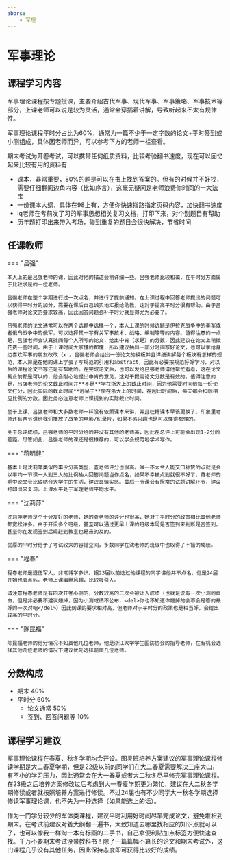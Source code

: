 ```yaml
---
abbrs:
    - 军理
---
```


# 军事理论

## 课程学习内容

军事理论课程按专题授课，主要介绍古代军事、现代军事、军事策略、军事技术等部分，上课老师可以说是较为灵活，通常会穿插着讲解，导致听起来不太有规律性。

军事理论课程平时分占比为60%，通常为一篇不少于一定字数的论文+平时签到或小测组成，具体因老师而异，可以参考下方的老师一栏查看。

期末考试为开卷考试，可以携带任何纸质资料，比较考验翻书速度，现在可以回忆起来比较有用的资料有

- 课本，非常重要，80%的题是可以在书上找到答案的。但有的时候并不好找，需要仔细翻阅边角内容（比如序言），这毫无疑问是老师浪费你时间的一大法宝
- 一份课本大纲，具体在98上有，方便你快速指路指定页码内容，加快翻书速度
- lq老师在考前发了习的军事思想相关复习文档，打印下来，对个别题目有帮助
- 历年题打印出来带入考场，碰到重复的题目会很快解决，节省时间

## 任课教师

=== "吕强"

    本人上的是吕强老师的课，因此对他的描述会稍详细一些。吕强老师比较和蔼，在平时分方面属于比较求是的一位老师。

    吕强老师在整个学期进行过一次点名，并进行了提前通知。在上课过程中回答老师提出的问题可以获得平时分的加分，需要在课后自己诚实地汇报给助教，这对于提高平时分很有帮助。由于吕强老师对论文的要求较高，因此回答问题弥补平时分就显得尤为必要了。

    吕强老师的论文通常可以在两个选题中选择一个，本人上课的时候选题是伊拉克战争中的美军或者俄乌战争中的俄军，可以选择其一写有关军事技术、战略、编制等等的内容。值得注意的一点是，吕强老师会认真批阅每个人所写的论文，给出中肯（求是）的分数，因此建议在论文上稍微花费一些时间，由于上课时间大家懂的都懂，所以建议抽出一部分时间写好论文，也可以拿给身边喜欢军事的朋友改改（x 。吕强老师会给出一份论文的模板并且详细讲解每个板块有怎样的规范，本人算是在他的课上学会了写规范的引用和abstract，因此有必要按规范好好学习，对以后的课程论文书写还是有帮助的。在完成论文后，也可以发给吕强老师请他帮忙看看，这在论文截止前都是可以的，他会耐心地提出中肯的意见，这对于提高论文分数是有效的。值得注意的是，吕强老师的论文截止时间并**不是**学在浙大上的截止时间，因为他需要时间给每一份论文打分，因此实际的截止时间**远早于**学在浙大上的时间，在超出时间后，每天都会扣除相应比例的分数，因此务必注意老师上课提到的实际截止时间。

    至于上课，吕强老师和大多数老师一样没有依照课本来讲，并且吐槽课本早该更换了。印象里老师还有两节课给我们播放了战争的电影/纪录片，如果不感兴趣也是可以懂得都懂的。

    关于总评成绩，吕强老师的平时分给的并没有其他的老师高，因此在总评上可能会出现1-2分的差距。尽管如此，吕强老师的课还是很推荐的，可以学会规范地学术写作。

=== "蒋明健"

    基本上是沈莉萍类似的事少分高类型，查老师评分也很高。唯一不太令人能交口称赞的点就是会以平均一节课一人到三人的比例抽人回答问题当作点名，如果不幸被点到就很不好了。蒋老师的期中论文会比较结合大学生的生活，建议真情实感。最后一节课会有照常的试题讲解环节，建议打印出来复习。上课水平处于军理老师平均水平。

=== "沈莉萍"

    沈莉萍老师是个十分友好的老师，她的查老师的评分也很高，她对于平时分的政策相比其他老师都宽松许多。由于开设多个班级，甚至可以通过更早上课的班级本周是否签到来判断是否签到，甚至你在发现签到后现赶到教室也是来的及的。

    优厚的平时分给予了考试较大的容错空间，多数同学在沈老师的班级中也取得了不错的成绩。

=== "程春"

    程春老师是退伍军人，非常博学多识。据23届以前选过他课程的同学讲他并不点名，但是24届开始也会点名。老师上课幽默风趣，比较吸引人。
    
    请注意程春老师是有四次开卷小测的，分数较高的三次会被计入成绩（也就是说有一次小测的自由，但是非必要不建议翘掉，因为小测成绩不公布，<del>你也不知道你翘掉的会不会是答的最好的一次对吧</del>）因此到课的要求相对高，但老师对于平时分的政策也是相当好，会给出较高的平时分。

=== "陈昆福"

    陈昆福老师的给分情况不如其他几位老师，他是浙江大学学生国防协会的指导老师，在有机会选择其他几位老师的情况下建议优先选择前面几位老师。

## 分数构成

- 期末 40%
- 平时分 60%
    - 论文通常 50%
    - 签到、回答问题等 10%

## 课程学习建议

军事理论课程在春夏、秋冬学期均会开设。图灵班培养方案建议的军事理论课程修读学期是大二春夏学期，但是22级以前的同学们在大二春夏需要解决三座大山，有不小的学习压力，因此通常会在大一春夏或者大二秋冬尽早修完军事理论课程。在23级之后培养方案修改过后考虑到大一春夏学期更为繁忙，建议在大二秋冬学期修读或者就按照培养方案进行修读。不过24届也有不少同学大一秋冬学期选择修读军事理论课，也不失为一种选择（如果能选上的话）。

作为一门学分较少的军体类课程，建议平时利用好时间尽早完成论文，避免堆积到期末。在考试前建议对着大纲翻一遍书，大致知道去哪里找相应的知识点就可以了，也可以像我一样淘一本有标画的二手书，自己拿便利贴加点标签方便快速查找。千万不要期末考试没带教科书！除了一篇篇幅不算长的论文和期末考试外，这门课程几乎没有其他任务，因此保持态度即可获得比较好的成绩。
